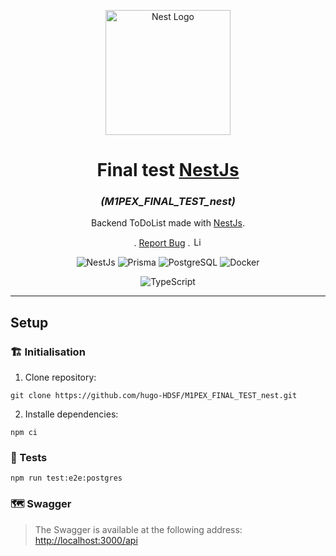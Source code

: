 <p align="center">
  <a><img src="https://nestjs.com/img/logo-small.svg" width="200" alt="Nest Logo" /></a>
</p>

[circleci-image]: https://img.shields.io/circleci/build/github/nestjs/nest/master?token=abc123def456
[circleci-url]: https://circleci.com/gh/nestjs/nest

<h1 align="center">Final test <a href="https://nestjs.com/">NestJs</a></h1>
<h3 align="center"><i>(M1PEX_FINAL_TEST_nest)</i></h3>

<p align="center">

</p>

<p align="center">
  <p align="center">
      Backend ToDoList made with <a href="https://nestjs.com/">NestJs</a>.
</p> 
    <p align="center">.
        <a href="https://github.com/hugo-HDSF/M1PEX_FINAL_TEST_nest/issues">Report Bug</a>
        .
        <img src="https://img.shields.io/github/license/ucan-lab/docker-laravel" alt="License" height="15">
    </p>
</p>

<div align="center">

![NestJs](https://img.shields.io/badge/-NestJs_10.3-E0234E?logo=nestjs&logoColor=white)
![Prisma](https://img.shields.io/badge/-Prisma_5.14-2D3748?logo=prisma&logoColor=white)
![PostgreSQL](https://img.shields.io/badge/-PostgreSQL_16.3-336791?logo=postgresql&logoColor=white)
![Docker](https://img.shields.io/badge/-Docker_25.0-2496ED?logo=docker&logoColor=white)
</div>

<div align="center">

![TypeScript](https://img.shields.io/badge/-TypeScript_5.1-3178C6?logo=typescript&logoColor=white)
</div>

-----

## Setup

### 🏗️ Initialisation
1. Clone repository:
```Shell
git clone https://github.com/hugo-HDSF/M1PEX_FINAL_TEST_nest.git
```

2. Installe dependencies:
```Shell
npm ci
```

### 🧪 Tests
```Shell
npm run test:e2e:postgres
```

### 🗺️ Swagger 

> The Swagger is available at the following address: [http://localhost:3000/api](http://localhost:3000/api)
